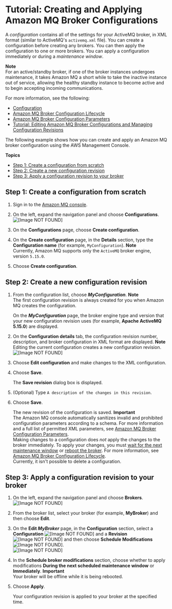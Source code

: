 # Tutorial: Creating and Applying Amazon MQ Broker Configurations<a name="amazon-mq-creating-applying-configurations"></a>

A *configuration* contains all of the settings for your ActiveMQ broker, in XML format \(similar to ActiveMQ's `activemq.xml` file\)\. You can create a configuration before creating any brokers\. You can then apply the configuration to one or more brokers\. You can apply a configuration immediately or during a *maintenance window*\.

**Note**  
For an active/standby broker, if one of the broker instances undergoes maintenance, it takes Amazon MQ a short while to take the inactive instance out of service, allowing the healthy standby instance to become active and to begin accepting incoming communications\.

For more information, see the following:
+ [Configuration](configuration.md)
+ [Amazon MQ Broker Configuration Lifecycle](amazon-mq-broker-configuration-lifecycle.md)
+ [Amazon MQ Broker Configuration Parameters](amazon-mq-broker-configuration-parameters.md)
+ [Tutorial: Editing Amazon MQ Broker Configurations and Managing Configuration Revisions](amazon-mq-editing-managing-configurations.md)

The following example shows how you can create and apply an Amazon MQ broker configuration using the AWS Management Console\.

**Topics**
+ [Step 1: Create a configuration from scratch](#creating-configuration-from-scratch-console)
+ [Step 2: Create a new configuration revision](#creating-new-configuration-revision-console)
+ [Step 3: Apply a configuration revision to your broker](#apply-configuration-revision-creating-console)

## Step 1: Create a configuration from scratch<a name="creating-configuration-from-scratch-console"></a>

1. Sign in to the [Amazon MQ console](https://console.aws.amazon.com/amazon-mq/)\.

1. On the left, expand the navigation panel and choose **Configurations**\.  
![\[Image NOT FOUND\]](http://docs.aws.amazon.com/amazon-mq/latest/developer-guide/images/amazon-mq-tutorials-create-configuration.png)

1. On the **Configurations** page, choose **Create configuration**\.

1. On the **Create configuration** page, in the **Details** section, type the **Configuration name** \(for example, `MyConfiguration`\)\.
**Note**  
Currently, Amazon MQ supports only the `ActiveMQ` broker engine, version `5.15.0`\.

1. Choose **Create configuration**\.

## Step 2: Create a new configuration revision<a name="creating-new-configuration-revision-console"></a>

1. From the configuration list, choose ***MyConfiguration***\.
**Note**  
The first configuration revision is always created for you when Amazon MQ creates the configuration\.

   On the ***MyConfiguration*** page, the broker engine type and version that your new configuration revision uses \(for example, **Apache ActiveMQ 5\.15\.0**\) are displayed\.

1. On the **Configuration details** tab, the configuration revision number, description, and broker configuration in XML format are displayed\.
**Note**  
Editing the current configuration creates a new configuration revision\.  
![\[Image NOT FOUND\]](http://docs.aws.amazon.com/amazon-mq/latest/developer-guide/images/amazon-mq-tutorials-edit-configuration.png)

1. Choose **Edit configuration** and make changes to the XML configuration\.

1. Choose **Save**\.

   The **Save revision** dialog box is displayed\.

1. \(Optional\) Type `A description of the changes in this revision`\.

1. Choose **Save**\.

   The new revision of the configuration is saved\.
**Important**  
The Amazon MQ console automatically sanitizes invalid and prohibited configuration parameters according to a schema\. For more information and a full list of permitted XML parameters, see [Amazon MQ Broker Configuration Parameters](amazon-mq-broker-configuration-parameters.md)\.  
Making changes to a configuration does *not* apply the changes to the broker immediately\. To apply your changes, you must [wait for the next maintenance window](amazon-mq-editing-managing-configurations.md#apply-configuration-revision-editing-console) or [reboot the broker](amazon-mq-rebooting-broker.md)\. For more information, see [Amazon MQ Broker Configuration Lifecycle](amazon-mq-broker-configuration-lifecycle.md)\.  
Currently, it isn't possible to delete a configuration\.

## Step 3: Apply a configuration revision to your broker<a name="apply-configuration-revision-creating-console"></a>

1. On the left, expand the navigation panel and choose **Brokers**\.  
![\[Image NOT FOUND\]](http://docs.aws.amazon.com/amazon-mq/latest/developer-guide/images/amazon-mq-tutorials-apply-configuration.png)

1. From the broker list, select your broker \(for example, **MyBroker**\) and then choose **Edit**\.

1. On the **Edit *MyBroker*** page, in the **Configuration** section, select a **Configuration** ![\[Image NOT FOUND\]](http://docs.aws.amazon.com/amazon-mq/latest/developer-guide/images/number-1-red.png) and a **Revision** ![\[Image NOT FOUND\]](http://docs.aws.amazon.com/amazon-mq/latest/developer-guide/images/number-2-red.png) and then choose **Schedule Modifications** ![\[Image NOT FOUND\]](http://docs.aws.amazon.com/amazon-mq/latest/developer-guide/images/number-3-red.png)\.  
![\[Image NOT FOUND\]](http://docs.aws.amazon.com/amazon-mq/latest/developer-guide/images/amazon-mq-tutorials-configuration-schedule-modifications.png)

1. In the **Schedule broker modifications** section, choose whether to apply modifications **During the next scheduled maintenance window** or **Immediately**\.
**Important**  
Your broker will be offline while it is being rebooted\.

1. Choose **Apply**\.

   Your configuration revision is applied to your broker at the specified time\.